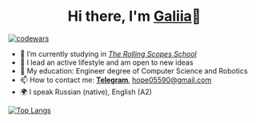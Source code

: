 <h1 align="center">Hi there, I'm <a href="https://galiia-gr.github.io/rsschool-cv/" target="_blank">Galiia</a>👋</h1>

[![codewars](https://www.codewars.com/users/rsschool_140970a538cc19f9/badges/small)](https://www.codewars.com/users/rsschool_140970a538cc19f9)


- 🌱 I’m currently studying in [*The Rolling Scopes School*](https://rs.school/js/)
- 👯 I lead an active lifestyle and am open to new ideas
- 📘 My education: Engineer degree of Computer Science and Robotics
- 📫 How to contact me: [**Telegram**](https://t.me/galiia_g), hope05590@gmail.com
- 🌍 I speak Russian (native), English (A2)



[![Top Langs](https://github-readme-stats.vercel.app/api/top-langs/?username=Galiia-GR&layout=compact)](https://github.com/Galiia-GR/github-readme-stats)
